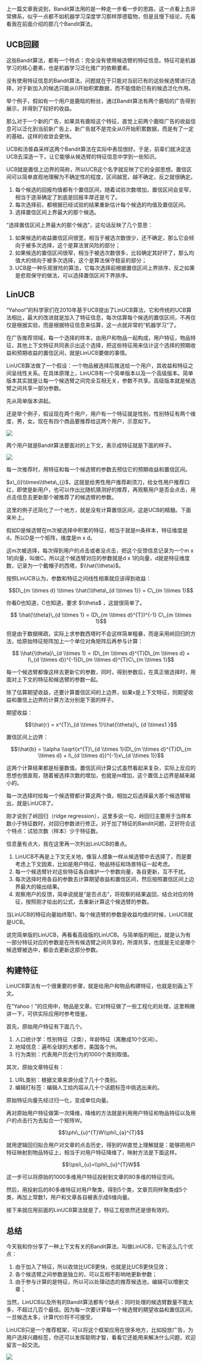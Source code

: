 上一篇文章我说到，Bandit算法用的是一种走一步看一步的思路，这一点看上去非常佛系，似乎一点都不如机器学习深度学习那样厚德载物，但是且慢下结论，先看看我在前面介绍的那几个Bandit算法。

## UCB回顾

这些Bandit算法，都有一个特点：完全没有使用候选臂的特征信息。特征可是机器学习的核心要素，也是机器学习泛化推广的依赖要素。

没有使用特征信息的Bandit算法，问题就在于只能对当前已有的这些候选臂进行选择，对于新加入的候选只能从0开始积累数据，而不能借助已有的候选泛化作用。

举个例子，假如有一个用户是鹿晗的粉丝，通过Bandit算法有两个鹿晗的广告得到展示，并得到了较好的收益。

那么对于一个新的广告，如果具有鹿晗这个特征，直觉上前两个鹿晗广告的收益信息可以泛化到当前新广告上，新广告就不是完全从0开始积累数据，而是有了一定的基础，这样的收敛会更快。

UCB和汤普森采样这两个Bandit算法在实际中表现很好。于是，前辈们就决定送UCB去深造一下，让它能够从候选臂的特征信息中学到一些知识。

UCB就是置信上边界的简称，所以UCB这个名字就反映了它的全部思想。置信区间可以简单直观地理解为不确定性的程度，区间越宽，越不确定，反之就很确定。

1. 每个候选的回报均值都有个置信区间，随着试验次数增加，置信区间会变窄，相当于逐渐确定了到底是回报丰厚还是亏了。
2. 每次选择前，都根据已经试验的结果重新估计每个候选的均值及置信区间。
3. 选择置信区间上界最大的那个候选。

“选择置信区间上界最大的那个候选”，这句话反映了几个意思：

1. 如果候选的收益置信区间很宽，相当于被选次数很少，还不确定，那么它会倾向于被多次选择，这个是算法冒风险的部分；
2. 如果候选的置信区间很窄，相当于被选次数很多，比较确定其好坏了，那么均值大的倾向于被多次选择，这个是算法保守稳妥的部分；
3. UCB是一种乐观冒险的算法，它每次选择前根据置信区间上界排序，反之如果是悲观保守的做法，可以选择置信区间下界排序。

## LinUCB

“Yahoo!”的科学家们在2010年基于UCB提出了LinUCB算法，它和传统的UCB算法相比，最大的改进就是加入了特征信息，每次估算每个候选的置信区间，不再仅仅是根据实验，而是根据特征信息来估算，这一点就非常的“机器学习”了。

在广告推荐领域，每一个选择的样本，由用户和物品一起构成，用户特征，物品特征，其他上下文特征共同表示出这个选择，把这些特征用来估计这个选择的预期收益和预期收益的置信区间，就是LinUCB要做的事情。

LinUCB算法做了一个假设：一个物品被选择后推送给一个用户，其收益和特征之间呈线性关系。在具体原理上，LinUCB有一个简单版本以及一个高级版本。简单版本其实就是让每一个候选臂之间完全互相无关，参数不共享。高级版本就是候选臂之间共享一部分参数。

先从简单版本讲起。

还是举个例子，假设现在两个用户，用户有一个特征就是性别，性别特征有两个维度，男，女。现在有四个商品要推荐给这两个用户，示意如下。

![](https://static001.geekbang.org/resource/image/ea/4b/eae9254fef3cdfc681247f58fa740b4b.png?wh=480*256)

两个用户就是Bandit算法要面对的上下文，表示成特征就是下面的样子。

![](https://static001.geekbang.org/resource/image/d4/ae/d47f7f976d7a0fd651f8f4be67f8aeae.png?wh=580*408)

每一次推荐时，用特征和每一个候选臂的参数去预估它的预期收益和置信区间。

$x\_{i}\\times\\theta\_{j}$，这就是给男性用户推荐剃须刀，给女性用户推荐口红，即使是新用户，也可以作出比随机猜测好的推荐，再观察用户是否会点击，用点击信息去更新那个被推荐了的候选臂的参数。

这里的例子还简化了一个地方，就是没有计算置信区间，这是UCB的精髓。下面来补上。

假如D是候选臂在m次被选择中积累的特征，相当于就是m条样本，特征维度是d，所以D是一个矩阵，维度是m x d。

这m次被选择，每次得到用户的点击或者没点击，把这个反馈信息记录为一个m x 1的向量，叫做C。所以这个候选臂对应的参数就是d x 1的向量，d就是特征维度数，记录为一个戴帽子的西塔，$\\hat{\\theta}$。

按照LinUCB认为，参数和特征之间线性相乘就应该得到收益：

$$D\_{m \\times d} \\times \\hat{\\theta\_{d \\times 1}} = C\_{m \\times 1}$$

你看D也知道，C也知道，要求 $\\theta$ ，这就很简单了。

$$ \\hat{\\theta}\_{d \\times 1} = (D\_{m \\times d}^{T})^{-1} C\_{m \\times 1}$$

但是由于数据稀疏，实际上求参数西塔时不会这样简单粗暴，而是采用岭回归的方法，给原始特征矩阵加上一个单位对角矩阵后再参与计算：

$$ \\hat{\\theta}\_{d \\times 1} = (D\_{m \\times d}^{T}D\_{m \\times d} + I\_{d \\times d})^{-1}D\_{m \\times d}^{T}C\_{m \\times 1}$$

每一个候选臂都像这样去更新它的参数，同时，得到参数后，在真正做选择时，用面对上下文的特征和候选臂的参数一起。

除了估算期望收益，还要计算置信区间的上边界，如果x是上下文特征，则期望收益和置信上边界的计算方法分别是下面的样子。

期望收益：

$$\\hat{r} = x^{T}\_{d \\times 1}\\hat{\\theta}\_ {d \\times1 }$$

置信区间上边界：

$$\\hat{b} = \\alpha \\sqrt{x^{T}\_{d \\times 1}(D\_{m \\times d}^{T}D\_{m \\times d} + I\_{d \\times d})^{-1}x\_{d \\times 1}}$$

这两个计算结果都是标量数值。置信区间计算公式虽然看起来复杂，实际上反应的思想也很直观，随着被选择次数的增加，也就是m增加，这个置信上边界是越来越小的。

每一次选择时给每一个候选臂都计算这两个值，相加之后选择最大那个候选臂输出，就是LinUCB了。

刚才说到了岭回归（ridge regression），这里多说一句，岭回归主要用于当样本数小于特征数时，对回归参数进行修正。对于加了特征的Bandit问题，正好符合这个特点：试验次数（样本）少于特征数。

信息量有点大，我在这里再一次列出LinUCB的重点。

1. LinUCB不再是上下文无关地，像盲人摸象一样从候选臂中去选择了，而是要考虑上下文因素，比如是用户特征、物品特征和场景特征一起考虑。
2. 每一个候选臂针对这些特征各自维护一个参数向量，各自更新，互不干扰。
3. 每次选择时用各自的参数去计算期望收益和置信区间，然后按照置信区间上边界最大的输出结果。
4. 观察用户的反馈，简单说就是“是否点击”，将观察的结果返回，结合对应的特征，按照刚才给出的公式，去重新计算这个候选臂的参数。

当LinUCB的特征向量始终取1，每个候选臂的参数是收益均值的时候，LinUCB就是UCB。

说完简单版的LinUCB，再看看高级版的LinUCB。与简单版的相比，就是认为有一部分特征对应的参数是在所有候选臂之间共享的，所谓共享，也就是无论是哪个候选臂被选中，都会去更新这部分参数。

## 构建特征

LinUCB算法有一个很重要的步骤，就是给用户和物品构建特征，也就是刻画上下文。

在“Yahoo！”的应用中，物品是文章。它对特征做了一些工程化的处理，这里稍微讲一下，可供实际应用时参考借鉴。

首先，原始用户特征有下面几个。

1. 人口统计学：性别特征（2类），年龄特征（离散成10个区间）。
2. 地域信息：遍布全球的大都市，美国各个州。
3. 行为类别：代表用户历史行为的1000个类别取值。

其次，原始文章特征有：

1. URL类别：根据文章来源分成了几十个类别。
2. 编辑打标签：编辑人工给内容从几十个话题标签中挑选出来的。

原始特征向量先经过归一化，变成单位向量。

再对原始用户特征做第一次降维，降维的方法就是利用用户特征和物品特征以及用户的点击行为去拟合一个矩阵W。

$$\\phi\_{u}^{T}W\\phi\_{a}^{T}$$

就用逻辑回归拟合用户对文章的点击历史，得到的W直觉上理解就是：能够把用户特征映射到物品特征上，相当于对用户特征降维了，映射方法是下面这样。

$$\\psi\_{u}=\\phi\_{u}^{T}W$$

这一步可以将原始的1000多维用户特征投射到文章的80多维的特征空间。

然后，用投射后的80多维特征对用户聚类，得到5个类，文章页同样聚类成5个类，再加上常数1，用户和文章各自被表示成6维向量。

接下来就应用前面的LinUCB算法就是了，特征工程依然还是很有效的。

## 总结

今天我和你分享了一种上下文有关的Bandit算法，叫做LinUCB，它有这么几个优点：

1. 由于加入了特征，所以收敛比UCB更快，也就是比UCB更快见效；
2. 各个候选臂之间参数是独立的，可以互相不影响地更新参数；
3. 由于参与计算的是特征，所以可以处理动态的推荐候选池，编辑可以增删文章；

当然，LinUCB以及所有的Bandit算法都有个缺点：同时处理的候选臂数量不能太多，不超过几百个最佳。因为每一次要计算每一个候选臂的期望收益和置信区间，一旦候选太多，计算代价将不可接受。

LinUCB只是一个推荐框架，可以将这个框架应用在很多地方，比如投放广告，为用户选择兴趣标签，你还可以发挥聪明才智，看看它还能用来解决什么问题，欢迎留言一起交流。

![](https://static001.geekbang.org/resource/image/87/b0/873b086966136189db14874181823fb0.jpg?wh=1110*549)
